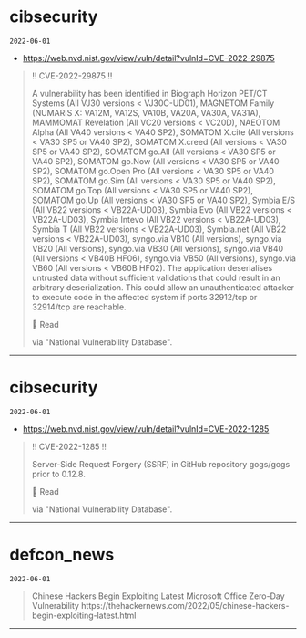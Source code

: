 # cibsecurity
`2022-06-01`

* https://web.nvd.nist.gov/view/vuln/detail?vulnId=CVE-2022-29875

<blockquote>
‼ CVE-2022-29875 ‼

A vulnerability has been identified in Biograph Horizon PET/CT Systems (All VJ30 versions &lt; VJ30C-UD01), MAGNETOM Family (NUMARIS X: VA12M, VA12S, VA10B, VA20A, VA30A, VA31A), MAMMOMAT Revelation (All VC20 versions &lt; VC20D), NAEOTOM Alpha (All VA40 versions &lt; VA40 SP2), SOMATOM X.cite (All versions &lt; VA30 SP5 or VA40 SP2), SOMATOM X.creed (All versions &lt; VA30 SP5 or VA40 SP2), SOMATOM go.All (All versions &lt; VA30 SP5 or VA40 SP2), SOMATOM go.Now (All versions &lt; VA30 SP5 or VA40 SP2), SOMATOM go.Open Pro (All versions &lt; VA30 SP5 or VA40 SP2), SOMATOM go.Sim (All versions &lt; VA30 SP5 or VA40 SP2), SOMATOM go.Top (All versions &lt; VA30 SP5 or VA40 SP2), SOMATOM go.Up (All versions &lt; VA30 SP5 or VA40 SP2), Symbia E/S (All VB22 versions &lt; VB22A-UD03), Symbia Evo (All VB22 versions &lt; VB22A-UD03), Symbia Intevo (All VB22 versions &lt; VB22A-UD03), Symbia T (All VB22 versions &lt; VB22A-UD03), Symbia.net (All VB22 versions &lt; VB22A-UD03), syngo.via VB10 (All versions), syngo.via VB20 (All versions), syngo.via VB30 (All versions), syngo.via VB40 (All versions &lt; VB40B HF06), syngo.via VB50 (All versions), syngo.via VB60 (All versions &lt; VB60B HF02). The application deserialises untrusted data without sufficient validations that could result in an arbitrary deserialization. This could allow an unauthenticated attacker to execute code in the affected system if ports 32912/tcp or 32914/tcp are reachable.

📖 Read

via &quot;National Vulnerability Database&quot;.
</blockquote>

---

# cibsecurity
`2022-06-01`

* https://web.nvd.nist.gov/view/vuln/detail?vulnId=CVE-2022-1285

<blockquote>
‼ CVE-2022-1285 ‼

Server-Side Request Forgery (SSRF) in GitHub repository gogs/gogs prior to 0.12.8.

📖 Read

via &quot;National Vulnerability Database&quot;.
</blockquote>

---

# defcon_news
`2022-06-01`

<blockquote>
Chinese Hackers Begin Exploiting Latest Microsoft Office Zero-Day Vulnerability
https://thehackernews.com/2022/05/chinese-hackers-begin-exploiting-latest.html
</blockquote>

---

